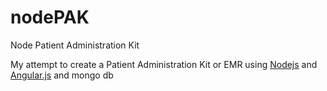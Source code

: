 # nodePAK
Node Patient Administration Kit

My attempt to create a Patient Administration Kit or EMR using [Nodejs](http://nodejs.org) and [Angular.js](http://angularjs.org) and mongo db
